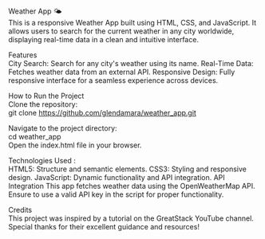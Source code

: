 Weather App 🌤️ <br>
This is a responsive Weather App built using HTML, CSS, and JavaScript. It allows users to search for the current weather in any city worldwide, displaying real-time data in a clean and intuitive interface.

Features <br>
City Search: Search for any city's weather using its name.
Real-Time Data: Fetches weather data from an external API.
Responsive Design: Fully responsive interface for a seamless experience across devices.

How to Run the Project <br>
Clone the repository: <br>
git clone https://github.com/glendamara/weather_app.git

Navigate to the project directory: <br>
cd weather_app <br>
Open the index.html file in your browser.

Technologies Used : <br>
HTML5: Structure and semantic elements.
CSS3: Styling and responsive design.
JavaScript: Dynamic functionality and API integration.
API Integration
This app fetches weather data using the OpenWeatherMap API. Ensure to use a valid API key in the script for proper functionality.

Credits <br>
This project was inspired by a tutorial on the GreatStack YouTube channel. Special thanks for their excellent guidance and resources!

